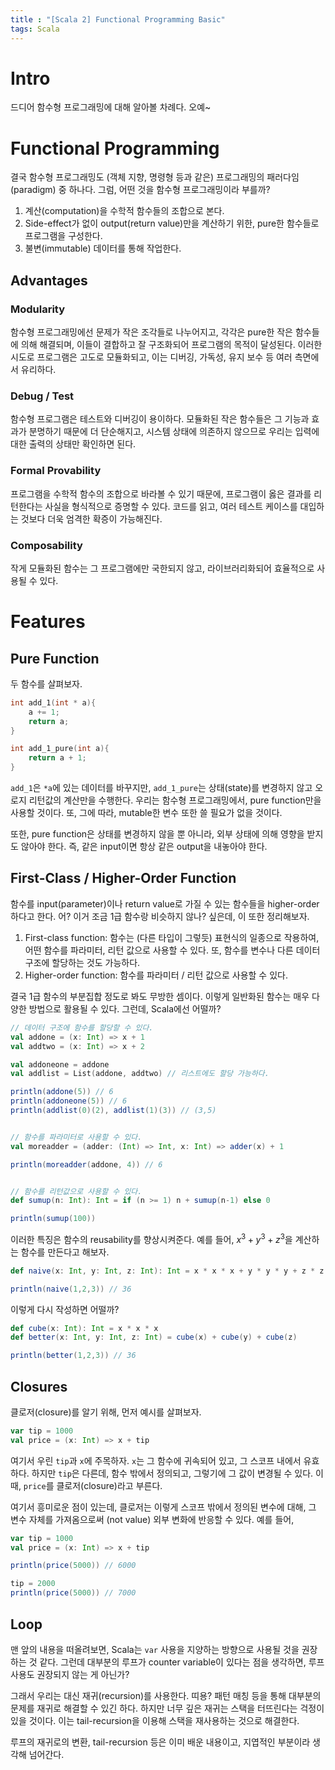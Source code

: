 ```yaml
---
title : "[Scala 2] Functional Programming Basic"
tags: Scala
---
```


# Intro
드디어 함수형 프로그래밍에 대해 알아볼 차례다. 오예~


# Functional Programming
결국 함수형 프로그래밍도 (객체 지향, 명령형 등과 같은) 프로그래밍의 패러다임(paradigm) 중 하나다. 그럼, 어떤 것을 함수형 프로그래밍이라 부를까?

1. 계산(computation)을 수학적 함수들의 조합으로 본다.
2. Side-effect가 없이 output(return value)만을 계산하기 위한, pure한 함수들로 프로그램을 구성한다.
3. 불변(immutable) 데이터를 통해 작업한다.


## Advantages
### Modularity
함수형 프로그래밍에선 문제가 작은 조각들로 나누어지고, 각각은 pure한 작은 함수들에 의해 해결되며, 이들이 결합하고 잘 구조화되어 프로그램의 목적이 달성된다. 이러한 시도로 프로그램은 고도로 모듈화되고, 이는 디버깅, 가독성, 유지 보수 등 여러 측면에서 유리하다.

### Debug / Test
함수형 프로그램은 테스트와 디버깅이 용이하다. 모듈화된 작은 함수들은 그 기능과 효과가 분명하기 때문에 더 단순해지고, 시스템 상태에 의존하지 않으므로 우리는 입력에 대한 출력의 상태만 확인하면 된다.

### Formal Provability
프로그램을 수학적 함수의 조합으로 바라볼 수 있기 때문에, 프로그램이 옳은 결과를 리턴한다는 사실을 형식적으로 증명할 수 있다. 코드를 읽고, 여러 테스트 케이스를 대입하는 것보다 더욱 엄격한 확증이 가능해진다.

### Composability
작게 모듈화된 함수는 그 프로그램에만 국한되지 않고, 라이브러리화되어 효율적으로 사용될 수 있다.

# Features
## Pure Function
두 함수를 살펴보자.

```c
int add_1(int * a){
	a += 1;
	return a;
}

int add_1_pure(int a){
	return a + 1;
}
```
`add_1`은 `*a`에 있는 데이터를 바꾸지만, `add_1_pure`는 상태(state)를 변경하지 않고 오로지 리턴값의 계산만을 수행한다. 우리는 함수형 프로그래밍에서, pure function만을 사용할 것이다. 또, 그에 따라, mutable한 변수 또한 쓸 필요가 없을 것이다.

또한, pure function은 상태를 변경하지 않을 뿐 아니라, 외부 상태에 의해 영향을 받지도 않아야 한다. 즉, 같은 input이면 항상 같은 output을 내놓아야 한다. 


## First-Class / Higher-Order Function
함수를 input(parameter)이나 return value로 가질 수 있는 함수들을 higher-order하다고 한다. 어? 이거 조금 1급 함수랑 비슷하지 않나? 싶은데, 이 또한 정리해보자.

1. First-class function: 함수는 (다른 타입이 그렇듯) 표현식의 일종으로 작용하여, 어떤 함수를 파라미터, 리턴 값으로 사용할 수 있다. 또, 함수를 변수나 다른 데이터 구조에 할당하는 것도 가능하다.
2. Higher-order function: 함수를 파라미터 / 리턴 값으로 사용할 수 있다. 

결국 1급 함수의 부분집합 정도로 봐도 무방한 셈이다. 이렇게 일반화된 함수는 매우 다양한 방법으로 활용될 수 있다. 그런데, Scala에선 어떨까?

```scala
// 데이터 구조에 함수를 할당할 수 있다.
val addone = (x: Int) => x + 1
val addtwo = (x: Int) => x + 2

val addoneone = addone 
val addlist = List(addone, addtwo) // 리스트에도 할당 가능하다.

println(addone(5)) // 6
println(addoneone(5)) // 6
println(addlist(0)(2), addlist(1)(3)) // (3,5)


// 함수를 파라미터로 사용할 수 있다.
val moreadder = (adder: (Int) => Int, x: Int) => adder(x) + 1

println(moreadder(addone, 4)) // 6


// 함수를 리턴값으로 사용할 수 있다.
def sumup(n: Int): Int = if (n >= 1) n + sumup(n-1) else 0

println(sumup(100))
```

이러한 특징은 함수의 reusability를 향상시켜준다. 예를 들어, $x^3 + y^3 + z^3$을 계산하는 함수를 만든다고 해보자.

```scala
def naive(x: Int, y: Int, z: Int): Int = x * x * x + y * y * y + z * z * z

println(naive(1,2,3)) // 36
```

이렇게 다시 작성하면 어떨까?

```scala
def cube(x: Int): Int = x * x * x
def better(x: Int, y: Int, z: Int) = cube(x) + cube(y) + cube(z)

println(better(1,2,3)) // 36
```

## Closures
클로저(closure)를 알기 위해, 먼저 예시를 살펴보자.

```scala
var tip = 1000
val price = (x: Int) => x + tip
```

여기서 우린 `tip`과 `x`에 주목하자. `x`는 그 함수에 귀속되어 있고, 그 스코프 내에서 유효하다. 하지만 `tip`은 다른데, 함수 밖에서 정의되고, 그렇기에 그 값이 변경될 수 있다. 이 때, `price`를 클로저(closure)라고 부른다.

여기서 흥미로운 점이 있는데, 클로저는 이렇게 스코프 밖에서 정의된 변수에 대해, 그 변수 자체를 가져옴으로써 (not value) 외부 변화에 반응할 수 있다. 예를 들어,

```scala
var tip = 1000
val price = (x: Int) => x + tip

println(price(5000)) // 6000

tip = 2000
println(price(5000)) // 7000
```

## Loop
맨 앞의 내용을 떠올려보면, Scala는 `var` 사용을 지양하는 방향으로 사용될 것을 권장하는 것 같다. 그런데 대부분의 루프가 counter variable이 있다는 점을 생각하면, 루프 사용도 권장되지 않는 게 아닌가?

그래서 우리는 대신 재귀(recursion)를 사용한다. 띠용? 패턴 매칭 등을 통해 대부분의 문제를 재귀로 해결할 수 있긴 하다. 하지만 너무 깊은 재귀는 스택을 터뜨린다는 걱정이 있을 것이다. 이는 tail-recursion을 이용해 스택을 재사용하는 것으로 해결한다.

루프의 재귀로의 변환, tail-recursion 등은 이미 배운 내용이고, 지엽적인 부분이라 생각해 넘어간다.
